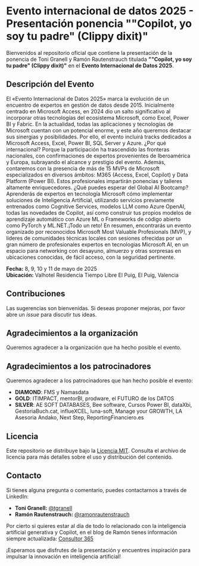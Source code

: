 # Evento internacional de datos 2025 - Presentación ponencia ""Copilot, yo soy tu padre" (Clippy dixit)"

Bienvenidos al repositorio oficial que contiene la presentación de la ponencia de Toni Granell y Ramón Rautenstrauch titulada **""Copilot, yo soy tu padre" (Clippy dixit)"** en el **Evento Internacional de Datos 2025**.

## Descripción del Evento
El «Evento Internacional de Datos 2025» marca la evolución de un encuentro de expertos en gestión de datos desde 2015. Inicialmente centrado en Microsoft Access, en 2024 dio un salto significativo al incorporar otras tecnologías del ecosistema Microsoft, como Excel, Power BI y Fabric.
En la actualidad, todas las aplicaciones y tecnologías de Microsoft cuentan con un potencial enorme, y este año queremos destacar sus sinergias y posibilidades. Por ello, el evento incluirá tracks dedicados a Microsoft Access, Excel, Power BI, SQL Server y Azure.
¿Por qué internacional? Porque la participación ha trascendido las fronteras nacionales, con confirmaciones de expertos provenientes de Iberoamérica y Europa, subrayando el alcance y prestigio del evento. Además, contaremos con la presencia de más de 15 MVPs de Microsoft especializados en diversos ámbitos: M365 (Access, Excel, Copilot) y Data Platform (Power BI). Estos profesionales impartirán ponencias y talleres altamente enriquecedores.
¿Qué puedes esperar del Global AI Bootcamp? Aprenderás de expertos en tecnología Microsoft cómo implementar soluciones de Inteligencia Artificial, utilizando servicios previamente entrenados como Cognitive Services, modelos LLM como Azure OpenAI, todas las novedades de Copilot, así como construir tus propios modelos de aprendizaje automático con Azure ML o Frameworks de código abierto como PyTorch y ML.NET.¡Todo un reto!
En resumen, encontrarás un evento organizado por reconocidos Microsoft Most Valuable Profesionals (MVP), y lideres de comunidades técnicas locales con sesiones ofrecidas por un gran número de profesionales expertos en tecnologias Microsoft AI, en un espacio para networking con desayuno, almuerzo y otras sorpresas en ubicaciones conocidas, de fácil acceso, con la seguridad pertinente.

**Fecha:** 8, 9, 10 y 11 de mayo de 2025  
**Ubicación:** Valhotel Residencia Tiempo Libre El Puig, El Puig, Valencia

## Contribuciones
Las sugerencias son bienvenidas. Si deseas proponer mejoras, por favor abre un *issue* para discutir tus ideas.

## Agradecimientos a la organización
Queremos agradecer a la organización que ha hecho posible el evento.

## Agradecimientos a los patrocinadores
Queremos agradecer a los patrocinadores que han hecho posible el evento:
- **DIAMOND**: FMS y Namasdata
- **GOLD**: ITIMPACT, mentorBI, prodware, el FUTURO de los DATOS
- **SILVER**: AE SOFT DATABASES, Bee software, Cursos Power BI, dataXbi, GestoriaBuch.cat, influeXCEL, luna-soft, Manage your GROWTH, LA Asesoria Andako, Next Step, ReportingFinanciero.es

## Licencia
Este repositorio se distribuye bajo la [Licencia MIT](LICENSE). Consulta el archivo de licencia para más detalles sobre el uso y distribución del contenido.

## Contacto
Si tienes alguna pregunta o comentario, puedes contactarnos a través de LinkedIn:
- **Toni Granell:** [@tgranell](https://www.linkedin.com/in/tgranell/) 
- **Ramón Rautenstrauch:** [@ramonrautenstrauch](https://www.linkedin.com/in/ramonrautenstrauch/)

Por cierto si quieres estar al día de todo lo relacionado con la inteligencia artificial generativa y Copilot, en el blog de Ramón tienes información siempre actualizada: [Consultor 365](https://www.consultor365.com/)


¡Esperamos que disfrutes de la presentación y encuentres inspiración para impulsar la innovación en inteligencia artificial!
